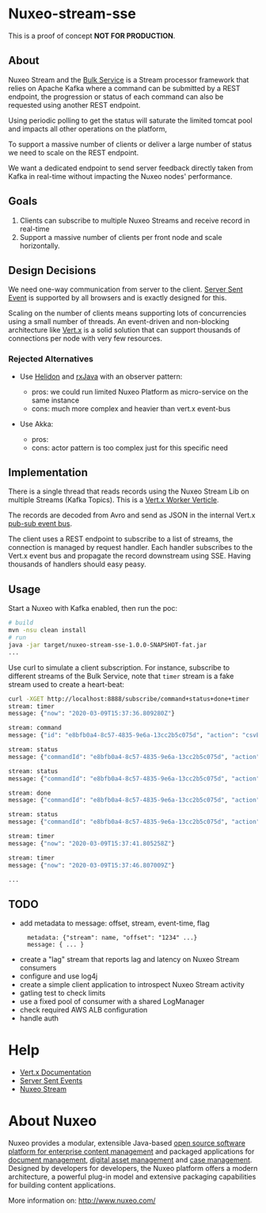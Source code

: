 # Nuxeo-stream-sse

This is a proof of concept **NOT FOR PRODUCTION**.


## About

Nuxeo Stream and the [Bulk Service](https://doc.nuxeo.com/nxdoc/bulk-action-framework/#execution-flow) is a Stream processor framework that relies on Apache Kafka where a command can be submitted by a REST endpoint,
the progression or status of each command can also be requested using another REST endpoint.

Using periodic polling to get the status will saturate the limited tomcat pool and impacts all other operations on the platform, 

To support a massive number of clients or deliver a large number of status we need to scale on the REST endpoint.

We want a dedicated endpoint to send server feedback directly taken from Kafka in real-time without impacting the Nuxeo nodes' performance.

## Goals

1. Clients can subscribe to multiple Nuxeo Streams and receive record in real-time
2. Support a massive number of clients per front node and scale horizontally.


## Design Decisions

We need one-way communication from server to the client.
[Server Sent Event](https://en.wikipedia.org/wiki/Server-sent_events) is supported by all browsers and is exactly designed for this.

Scaling on the number of clients means supporting lots of concurrencies using a small number of threads.
An event-driven and non-blocking architecture like [Vert.x](https://vertx.io/) is a solid solution that can support thousands of connections per node with very few resources.

### Rejected Alternatives 

- Use [Helidon](https://helidon.io/) and [rxJava](https://github.com/ReactiveX/RxJava) with an observer pattern:
    - pros: we could run limited Nuxeo Platform as micro-service on the same instance
    - cons: much more complex and heavier than vert.x event-bus

- Use Akka:
    - pros:
    - cons: actor pattern is too complex just for this specific need

## Implementation

There is a single thread that reads records using the Nuxeo Stream Lib on multiple Streams (Kafka Topics).
This is a [Vert.x Worker Verticle](https://vertx.io/docs/vertx-core/java/#worker_verticles).
 
The records are decoded from Avro and send as JSON in the internal Vert.x [pub-sub event bus](https://vertx.io/docs/vertx-core/java/#_the_event_bus_api).

The client uses a REST endpoint to subscribe to a list of streams, the connection is managed by request handler.
Each handler subscribes to the Vert.x event bus and propagate the record downstream using SSE.
Having thousands of handlers should easy peasy.

## Usage

Start a Nuxeo with Kafka enabled, then run the poc:
```bash
# build
mvn -nsu clean install
# run
java -jar target/nuxeo-stream-sse-1.0.0-SNAPSHOT-fat.jar
...
```

Use curl to simulate a client subscription. For instance, subscribe to different streams of the Bulk Service,
note that `timer` stream is a fake stream used to create a heart-beat: 

```bash
curl -XGET http://localhost:8888/subscribe/command+status+done+timer
stream: timer
message: {"now": "2020-03-09T15:37:36.809280Z"}

stream: command
message: {"id": "e8bfb0a4-8c57-4835-9e6a-13cc2b5c075d", "action": "csvExport", "query": "SELECT * FROM Document WHERE ecm:parentId = 'b9ac4cbc-2be0-47e4-9d5f-bd515e6d3050' AND ecm:isTrashed = 0 AND (ecm:isVersion = 0 AND ecm:mixinType != 'HiddenInNavigation')", "username": "Administrator", "repository": "default", "bucketSize": 100, "batchSize": 50, "scroller": "elastic", "params": "{\"schemas\":[\"dublincore\",\"common\",\"uid\",\"file\"]}"}

stream: status
message: {"commandId": "e8bfb0a4-8c57-4835-9e6a-13cc2b5c075d", "action": null, "username": null, "delta": true, "errorCount": 0, "errorMessage": null, "processed": null, "state": "SCROLLING_RUNNING", "submitTime": null, "scrollStartTime": 1583768260567, "scrollEndTime": null, "processingStartTime": null, "processingEndTime": null, "completedTime": null, "total": null, "processingDurationMillis": null, "result": null}

stream: status
message: {"commandId": "e8bfb0a4-8c57-4835-9e6a-13cc2b5c075d", "action": null, "username": null, "delta": true, "errorCount": 0, "errorMessage": null, "processed": null, "state": "RUNNING", "submitTime": null, "scrollStartTime": null, "scrollEndTime": 1583768260634, "processingStartTime": null, "processingEndTime": null, "completedTime": null, "total": 999, "processingDurationMillis": null, "result": null}

stream: done
message: {"commandId": "e8bfb0a4-8c57-4835-9e6a-13cc2b5c075d", "action": "csvExport", "username": "Administrator", "delta": false, "errorCount": 0, "errorMessage": null, "processed": 999, "state": "COMPLETED", "submitTime": 1583768260546, "scrollStartTime": 1583768260567, "scrollEndTime": 1583768260634, "processingStartTime": null, "processingEndTime": null, "completedTime": 1583768261517, "total": 999, "processingDurationMillis": null, "result": "{\"url\":\"nxbigblob/e8bfb0a4-8c57-4835-9e6a-13cc2b5c075d\"}"}

stream: status
message: {"commandId": "e8bfb0a4-8c57-4835-9e6a-13cc2b5c075d", "action": null, "username": null, "delta": true, "errorCount": 0, "errorMessage": null, "processed": 999, "state": null, "submitTime": null, "scrollStartTime": null, "scrollEndTime": null, "processingStartTime": null, "processingEndTime": null, "completedTime": null, "total": null, "processingDurationMillis": null, "result": "{\"url\":\"nxbigblob/e8bfb0a4-8c57-4835-9e6a-13cc2b5c075d\"}"}

stream: timer
message: {"now": "2020-03-09T15:37:41.805258Z"}

stream: timer
message: {"now": "2020-03-09T15:37:46.807009Z"}

...
```


## TODO

- add metadata to message: offset, stream, event-time, flag
  ```
    metadata: {"stream": name, "offset": "1234" ...}
    message: { ... }
  ```
- create a "lag" stream that reports lag and latency on Nuxeo Stream consumers
- configure and use log4j
- create a simple client application to introspect Nuxeo Stream activity
- gatling test to check limits
- use a fixed pool of consumer with a shared LogManager
- check required AWS ALB configuration
- handle auth


# Help

* [Vert.x Documentation](https://vertx.io/docs/)
* [Server Sent Events](https://en.wikipedia.org/wiki/Server-sent_events)
* [Nuxeo Stream](https://doc.nuxeo.com/nxdoc/nuxeo-stream/)

# About Nuxeo

Nuxeo provides a modular, extensible Java-based
[open source software platform for enterprise content management](http://www.nuxeo.com/en/products/ep)
and packaged applications for
[document management](http://www.nuxeo.com/en/products/document-management),
[digital asset management](http://www.nuxeo.com/en/products/dam) and
[case management](http://www.nuxeo.com/en/products/case-management). Designed
by developers for developers, the Nuxeo platform offers a modern
architecture, a powerful plug-in model and extensive packaging
capabilities for building content applications.

More information on: <http://www.nuxeo.com/>
